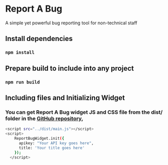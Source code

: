 # Report A Bug

A simple yet powerful bug reporting tool for non-technical staff

## Install dependencies

### `npm install`

## Prepare build to include into any project

### `npm run build`

## Including files and Initializing Widget

### You can get Report A Bug widget JS and CSS file from the dist/ folder in the [GitHub repository](https://github.com/circadiatech/reportabug-widget),

```sh
<script src="../dist/main.js"></script>
<script>
    ReportBugWidget.init({
      apikey: "Your API key goes here",
      title: 'Your title goes here'
    });
  </script>
```
